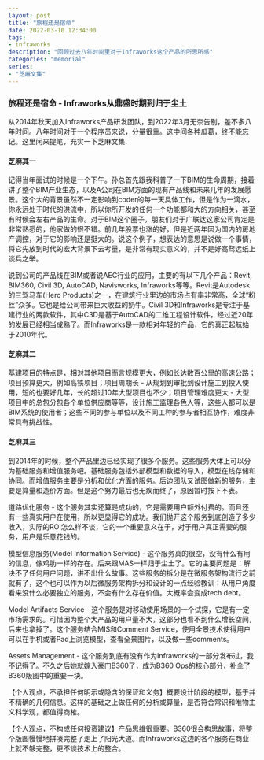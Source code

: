 ```yaml
---
layout: post
title: "旅程还是宿命"
date: 2022-03-10 12:34:00
tags:
- infraworks
description: "回顾过去八年时间里对于Infraworks这个产品的所思所感"
categories: "memorial"
series:
- "芝麻文集"
---
```


### 旅程还是宿命  - Infraworks从鼎盛时期到归于尘土

从2014年秋天加入Infraworks产品研发团队，到2022年3月无奈告别，差不多八年时间。八年时间对于一个程序员来说，分量很重。这中间各种瓜葛，终不能忘记。这里闲来提笔，充实一下芝麻文集.

#### 芝麻其一

记得当年面试的时候是一个下午。孙总首先跟我科普了一下BIM的生命周期，接着讲了整个BIM产业生态，以及A公司在BIM方面的现有产品线和未来几年的发展愿景。这个大的背景虽然不一定影响到coder的每一天具体工作，但是作为一滴水，你永远处于时代的洪流中，所以你所开发的任何一个功能都和大的方向相关，甚至有时候会左右产品的生命。对于BIM这个圈子，朋友们对于广联达这家公司肯定是非常熟悉的，他家做的很不错。前几年股票也涨的好，但是近两年因为国内的房地产调控，对于它的影响还是挺大的。说这个例子，想表达的意思是说做一个事情，将它先放到时代的宏大背景下去考量，是非常有现实意义的，并不是好高骛远纸上谈兵之举。

说到公司的产品线在BIM或者说AEC行业的应用，主要的有以下几个产品：Revit, BIM360, Civil 3D, AutoCAD, Navisworks, Infraworks等等。Revit是Autodesk的三驾马车(Hero Products)之一，在建筑行业里边的市场占有率非常高，全球“粉丝”众多。它也是给公司带来巨大收益的奶牛。Civil 3D和Infraworks是专注于基建行业的两款软件，其中C3D是基于AutoCAD的二维工程设计软件，经过近20年的发展已经相当成熟了。而Infraworks是一款相对年轻的产品，它的真正起航始于2010年代。 


#### 芝麻其二

基建项目的特点是，相对其他项目而言规模更大，例如长达数百公里的高速公路；项目预算更大，例如高铁项目；项目周期长 - 从规划到审批到设计施工到投入使用，短的也要好几年，长的超过10年大型项目也不少；项目管理难度更大 - 大型项目中的总包分包各个单位供应商等等，设计施工监理各色人等，这些人都可以是BIM系统的使用者；这些不同的参与单位以及不同工种的参与者相互协作，难度非常具有挑战性。

#### 芝麻其三

到2014年的时候，整个产品里边已经实现了很多个服务。这些服务大体上可以分为基础服务和增值服务吧。基础服务包括外部模型和数据的导入，模型在线存储和协同。而增值服务主要是分析和优化方面的服务。后边团队又试图做新的服务，主要是算量和造价方面。但是这个努力最后也无疾而终了，原因暂时按下不表。


道路优化服务 - 这个服务其实还算是成功的，它是需要用户额外付费的。而且还有一些真实用户在使用，所以更显得它的成功。我们抛开这个服务到底创造了多少收入，实际的ROI怎么样不谈，它的一个重要意义在于，对于用户真正需要的服务，用户是乐意花钱的。

模型信息服务(Model Information Service) - 这个服务真的很空，没有什么有用的信息，像鸡肋一样的存在。后来跟MAS一样归于尘土了。它的主要问题是：解决不了任何用户问题，讲不出什么故事。这些服务的拆分是在微服务架构流行之前就有了，这个也可以作为以后微服务架构拆分和设计的一点经验教训：从用户角度看来没什么必要独立的服务，不会有什么存在价值。大概率会变成tech debt。


Model Artifacts Service - 这个服务是对移动使用场景的一个试探，它是有一定市场需求的。可惜因为整个大产品的用户量不大，这部分也看不到什么增长空间，后来也拿掉了。这个服务结合MIS和Comment Service，使用全景技术使得用户可以在手机或者Pad上浏览模型，查看全景图片，以及做一些comments。

Assets Management - 这个服务到底有没有作为Infraworks的一部分发布过，我不记得了。不久之后她就嫁入豪门B360了，成为B360 Ops的核心部分，补全了B360版图中的重要一块。

【个人观点，不承担任何明示或隐含的保证和义务】概要设计阶段的模型，基于并不精确的几何信息。这样的基础之上做任何的分析或算量，是否符合常识和唯物主义科学观，都值得商榷。

【个人观点，不构成任何投资建议】产品思维很重要。B360很会构思故事，将整个版图慢慢地拼凑完整了走上了阳光大道。而Infraworks这边的各个服务在商业上就不够完整，更不谈技术上的整合。
